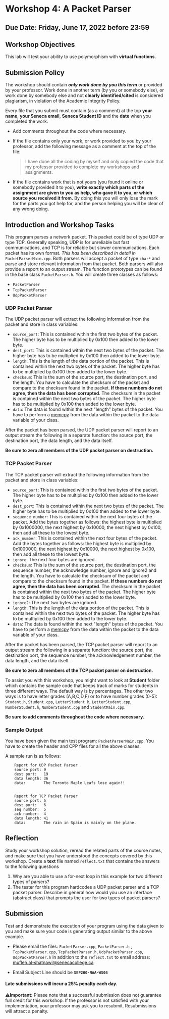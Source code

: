# Workshop 4: A Packet Parser
## Due Date: Friday, June 17, 2022 before 23:59
## Workshop Objectives  
This lab will test your ability to use polymorphism with **virtual functions**.

## Submission Policy
The workshop should contain ***only work done by you this term*** or provided by your professor.  Work done in another term (by you or somebody else), or work done by somebody else and not **clearly identified/cited** is considered plagiarism, in violation of the Academic Integrity Policy.

Every file that you submit must contain (as a comment) at the top **your name**, **your Seneca email**, **Seneca Student ID** and the **date** when you completed the work.

- Add comments throughout the code where necessary.

- If the file contains only your work, or work provided to you by your professor, add the following message as a comment at the top of the file:

    > I have done all the coding by myself and only copied the code that my professor provided to complete my workshops and assignments.

- If the file contains work that is not yours (you found it online or somebody provided it to you), **write exactly which parts of the assignment are given to you as help, who gave it to you, or which source you received it from.**  By doing this you will only lose the mark for the parts you got help for, and the person helping you will be clear of any wrong doing.

## Introduction and Workshop Tasks
This program parses a network packet. This packet could be of type UDP or type TCP. Generally speaking, UDP is for unreliable but fast communications, and TCP is for reliable but slower communications. Each packet has its own format. *This has been described in detail in* `PacketParserMain.cpp`. Both parsers will accept a packet of type `char*` and parse and store relevant information from that packet. Both parsers will also provide a report to an output stream. The function prototypes can be found in the base class `PacketParser.h`. You will create three classes as follows:
- `PacketParser`
- `TcpPacketParser`
- `UdpPacketParser`



### UDP Packet Parser
The UDP packet parser will extract the following information from the packet and store in class variables:
- `source_port`: This is contained within the first two bytes of the packet. The higher byte has to be multiplied by 0x100 then added to the lower byte.
- `dest_port`: This is contained within the next two bytes of the packet. The higher byte has to be multiplied by 0x100 then added to the lower byte.
- `length`: This is the length of the data portion of the packet. This is contained within the next two bytes of the packet. The higher byte has to be multiplied by 0x100 then added to the lower byte.
- `checksum`: This is the sum of the source port, the destination port, and the length. You have to calculate the checksum of the packet and compare to the checksum found in the packet. **If these numbers do not agree, then the data has been corrupted**. The checksum in the packet is contained within the next two bytes of the packet. The higher byte has to be multiplied by 0x100 then added to the lower byte.
- `data`: The data is found within the next "length" bytes of the packet. You have to perform a [memcpy](https://www.cplusplus.com/reference/cstring/memcpy/) from the data within the packet to the data variable of your class.

After the packet has been parsed, the UDP packet parser will report to an output stream the following in a separate function: the source port, the destination port, the data length, and the data itself.

**Be sure to zero all members of the UDP packet parser on destruction.**


### TCP Packet Parser
The TCP packet parser will extract the following information from the packet and store in class variables:

- `source_port`: This is contained within the first two bytes of the packet. The higher byte has to be multiplied by 0x100 then added to the lower byte.
- `dest_port`: This is contained within the next two bytes of the packet. The higher byte has to be multiplied by 0x100 then added to the lower byte.
- `sequence_number`: This is contained within the next four bytes of the packet. Add the bytes together as follows: the highest byte is multiplied by 0x1000000, the next highest by 0x10000, the next highest by 0x100, then add all these to the lowest byte.
- `ack_number`: This is contained within the next four bytes of the packet. Add the bytes together as follows: the highest byte is multiplied by 0x1000000, the next highest by 0x10000, the next highest by 0x100, then add all these to the lowest byte.
- `ignore`:  The next four bytes are ignored.
- `checksum`: This is the sum of the source port, the destination port, the sequence number, the acknowledge number, ignore and ignore2 and the length. You have to calculate the checksum of the packet and compare to the checksum found in the packet. **If these numbers do not agree, then the data has been corrupted**. The checksum in the packet is contained within the next two bytes of the packet. The higher byte has to be multiplied by 0x100 then added to the lower byte.
- `ignore2`: The next two bytes are ignored.
- `length`: This is the length of the data portion of the packet. This is contained within the next two bytes of the packet. The higher byte has to be multiplied by 0x100 then added to the lower byte.
- `data`: The data is found within the next "length" bytes of the packet. You have to perform a [memcpy](https://www.cplusplus.com/reference/cstring/memcpy/) from the data within the packet to the data variable of your class.

After the packet has been parsed, the TCP packet parser will report to an output stream the following in a separate function: the source port, the destination port, the sequence number, the acknowledgement number, the data length, and the data itself.

**Be sure to zero all members of the TCP packet parser on destruction.**



To assist you with this workshop, you might want to look at **Student** folder which contains the sample code that keeps track of marks for students in three different ways. The default way is by percentages. The other two ways is to have letter grades (A,B,C,D,F) or to have number grades (0-5): `Student.h`, `Student.cpp`, `LetterStudent.h`, `LetterStudent.cpp`, `NumberStudent.h`, `NumberStudent.cpp` and `StudentMain.cpp`.

**Be sure to add comments throughout the code where necessary.**

### Sample Output
You have been given the main test program: `PacketParserMain.cpp`. You have to create the header and CPP files for all the above classes.


A sample run is as follows:
```
    Report for UDP Packet Parser
    source port: 9
    dest port:   19
    data length: 36
    data:        The Toronto Maple Leafs lose again!!
    
    
    Report for TCP Packet Parser
    source port: 5
    dest port:   6
    seq number:  5
    ack number:  4
    data length: 41
    data:        The rain in Spain is mainly on the plane.	
```
## Reflection
Study your workshop solution, reread the related parts of the course notes, and make sure that you have understood the concepts covered by this workshop.
Create a **text** file named `reflect.txt` that contains the answers to the following questions 

1. Why are you able to use a for-next loop in this example for two different types of parsers?
2. The tester for this program hardcodes a UDP packet parser and a TCP packet parser. Describe in general how would you use an interface (abstract class) that prompts the user for two types of packet parsers?




## Submission

Test and demonstrate the execution of your program using the data given to you and make sure your code is generating output similar to the above example.



- Please email the files: `PacketParser.cpp`, `PacketParser.h` , `TcpPacketParser.cpp`, `TcpPacketParser.h`, `UdpPacketParser.cpp`, `UdpPacketParser.h` in addition to the `reflect.txt` to email address: <mufleh.al-shatnawi@senecacollege.ca>

- Email Subject Line should be **`SEP200-NAA-WS04`**

####  Late submissions will incur a 25% penalty each day.

**:warning:Important:** Please note that a successful submission does not guarantee full credit for this workshop. If the professor is not satisfied with your implementation, your professor may ask you to resubmit. Resubmissions will attract a penalty.

